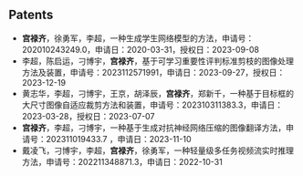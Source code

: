 ## Patents

<ul style="margin:0 0 5px;">
  <li><strong>宫禄齐</strong>，徐勇军，李超，一种生成学生网络模型的方法，申请号：202010243249.0，申请日：2020-03-31，授权日：2023-09-08</li>
  <li>李超，陈启运，刁博宇，<strong>宫禄齐</strong>，基于可学习重要性评判标准剪枝的图像处理方法及装置，申请号：2023112571991，申请日：2023-09-27，授权日：2023-12-19</li>
  <li>黄志华，李超，刁博宇，王京，胡泽辰，<strong>宫禄齐</strong>，郑新千，一种基于目标框的大尺寸图像自适应裁剪方法和装置，申请号：202310311383.3，申请日：2023-03-28，授权日：2023-07-07</li>
  <li><strong>宫禄齐</strong>，李超，刁博宇，一种基于生成对抗神经网络压缩的图像翻译方法，申请号：202311019433.7 ，申请日：2023-11-10</li>
  <li>戴凌飞，刁博宇，李超，<strong>宫禄齐</strong>，徐勇军，一种轻量级多任务视频流实时推理方法，申请号：202211348871.3，申请日：2022-10-31</li>
</ul>
